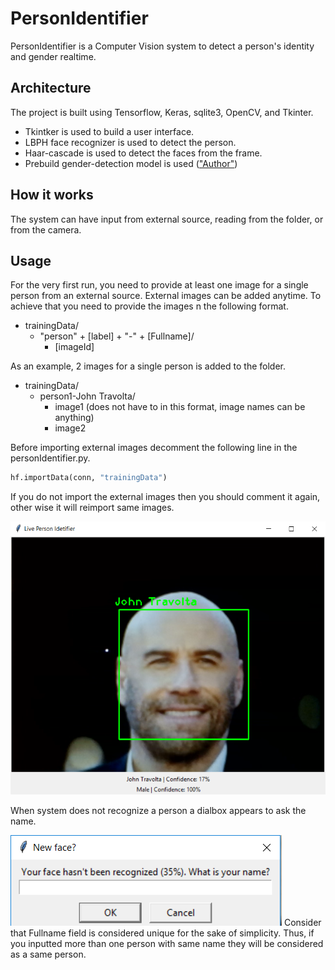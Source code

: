 # PersonIdentifier
PersonIdentifier is a Computer Vision system to detect a person's identity and gender realtime.
## Architecture
The project is built using Tensorflow, Keras, sqlite3, OpenCV, and Tkinter.

- Tkintker is used to build a user interface.
- LBPH face recognizer is used to detect the person.
- Haar-cascade is used to detect the faces from the frame.
- Prebuild gender-detection model is used (["Author"](https://github.com/arunponnusamy))

## How it works
The system can have input from external source, reading from the folder, or from the camera. 

## Usage
For the very first run, you need to provide at least one image for a single person from an external source. External images can be added anytime. To achieve that you need to provide the images n the following format.

* trainingData/
  * "person" + [label] + "-" + [Fullname]/
    * [imageId]

As an example, 2 images for a single person is added to the folder. 
* trainingData/
  * person1-John Travolta/
    * image1 (does not have to in this format, image names can be anything)
    * image2
    
Before importing external images decomment the following line in the personIdentifier.py.
```python
hf.importData(conn, "trainingData")
```

If you do not import the external images then you should comment it again, other wise it will reimport same images.

![Example](/jt.png)

When system does not recognize a person a dialbox appears to ask the name.

![DialogBox](/dialogbox.png)
Consider that Fullname field is considered unique for the sake of simplicity. Thus, if you inputted more than one person with same name they will be considered as a same person.
